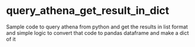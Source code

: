 # query_athena_get_result_in_dict
Sample code to query athena from python and get the results in list format and simple logic to convert that code to pandas dataframe and make a dict of it
